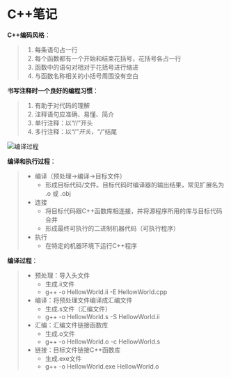 # C++笔记

**C++编码风格**：

> 1. 每条语句占一行
> 2. 每个函数都有一个开始和结束花括号，花括号各占一行
> 3. 函数中的语句对相对于花括号进行缩进
> 4. 与函数名称相关的小括号周围没有空白

**书写注释时一个良好的编程习惯**：

> 1. 有助于对代码的理解
> 2. 注释语句应准确、易懂、简介
> 3. 单行注释：以“//”开头
> 4. 多行注释：以“/*”开头，“*/”结尾

![编译过程](./编译过程.png)  

**编译和执行过程**：

> * 编译（预处理->编译->目标文件）
>   * 形成目标代码/文件。目标代码时编译器的输出结果，常见扩展名为 .o 或 .obj
> * 连接
>   * 将目标代码跟C++函数库相连接，并将源程序所用的库与目标代码合并
>   * 形成最终可执行的二进制机器代码（可执行程序）
> * 执行
>   * 在特定的机器环境下运行C++程序

**编译过程**：

> * 预处理：导入头文件
>   * 生成.ii文件
>   * g++ -o HellowWorld.ii -E HellowWorld.cpp
> * 编译：将预处理文件编译成汇编文件
>   * 生成.s文件（汇编文件）
>   * g++ -o HellowWorld.s -S HellowWorld.ii
> * 汇编：汇编文件链接函数库
>   * 生成.o文件
>   * g++ -o HellowWorld.o -c HellowWorld.s
> * 链接：目标文件链接C++函数库
>   * 生成.exe文件
>   * g++ -o HellowWorld.exe HellowWorld.o
